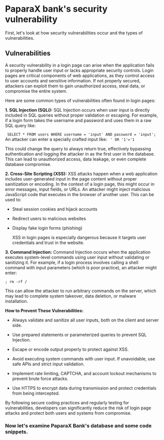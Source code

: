 # PaparaX bank's security vulnerability

First, let's look at how security vulnerabilities occur and the types of vulnerabilities.

## Vulnerabilities

 A security vulnerability in a login page can arise when the application fails to properly handle user input or lacks appropriate security controls. Login pages are critical components of web applications, as they control access to user accounts and sensitive information. If not properly secured, attackers can exploit them to gain unauthorized access, steal data, or compromise the entire system.

Here are some common types of vulnerabilities often found in login pages:

**1. SQL Injection (SQLi):**
SQL Injection occurs when user input is directly included in SQL queries without proper validation or escaping. For example, if a login form takes the username and password and uses them in a raw SQL query like:

``` SELECT * FROM users WHERE username = 'input' AND password = 'input';```
An attacker can enter a specially crafted input like:
``` ' OR '1'='1```

This could change the query to always return true, effectively bypassing authentication and logging the attacker in as the first user in the database. This can lead to unauthorized access, data leakage, or even complete database compromise.

**2. Cross-Site Scripting (XSS):**
XSS attacks happen when a web application includes user-generated input in the page content without proper sanitization or encoding. In the context of a login page, this might occur in error messages, input fields, or URLs. An attacker might inject malicious JavaScript code that executes in the browser of another user. This can be used to:

- Steal session cookies and hijack accounts

- Redirect users to malicious websites

- Display fake login forms (phishing)

   XSS in login pages is especially dangerous because it targets user credentials and trust in the website.

**3. Command Injection:**
Command Injection occurs when the application executes system-level commands using user input without validating or sanitizing it. For example, if a login process involves calling a shell command with input parameters (which is poor practice), an attacker might enter:

```; rm -rf /```

This can allow the attacker to run arbitrary commands on the server, which may lead to complete system takeover, data deletion, or malware installation.

**How to Prevent These Vulnerabilities:**
- Always validate and sanitize all user inputs, both on the client and server side.

- Use prepared statements or parameterized queries to prevent SQL Injection.

- Escape or encode output properly to protect against XSS.

- Avoid executing system commands with user input. If unavoidable, use safe APIs and strict input validation.

- Implement rate limiting, CAPTCHA, and account lockout mechanisms to prevent brute force attacks.

- Use HTTPS to encrypt data during transmission and protect credentials from being intercepted.

By following secure coding practices and regularly testing for vulnerabilities, developers can significantly reduce the risk of login page attacks and protect both users and systems from compromise.

### Now let's examine PaparaX Bank's database and some code snippets.





























